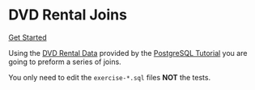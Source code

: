 # DVD Rental Joins

[Get Started](https://github.com/alchemycodelab/join-lab)

Using the [DVD Rental Data](https://www.postgresqltutorial.com/postgresql-sample-database/)
provided by the [PostgreSQL Tutorial](https://www.postgresqltutorial.com/) you are going
to preform a series of joins.

You only need to edit the `exercise-*.sql` files **NOT** the tests.
